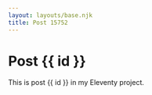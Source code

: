```yaml
---
layout: layouts/base.njk
title: Post 15752
---
```


# Post {{ id }}

This is post {{ id }} in my Eleventy project.
